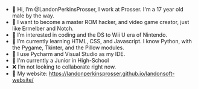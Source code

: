 - 👋 Hi, I’m @LandonPerkinsProsser, I work at Prosser. I'm a 17 year old male by the way.
- 🧠 I want to become a master ROM hacker, and video game creator, just like Ermelber and Notch.
- 👀 I’m interested in coding and the DS to Wii U era of Nintendo.
- 🌱 I’m currently learning HTML, CSS, and Javascript. I know Python, with the Pygame, Tkinter, and the Pillow modules.
- 📝 I use Pycharm and Visual Studio as my IDE.
- 🏫 I'm currently a Junior in High-School
- ❌ I’m not looking to collaborate right now.
- 📶 My website: https://landonperkinsprosser.github.io/landonsoft-website/
